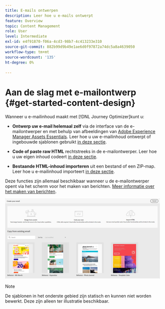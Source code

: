 ```yaml
---
title: E-mails ontwerpen
description: Leer hoe u e-mails ontwerpt
feature: Overview
topic: Content Management
role: User
level: Intermediate
exl-id: e4f91870-f06a-4cd3-98b7-4c413233e310
source-git-commit: 882b99d9b49e1ae6d0f97872a74dc5a8a4639050
workflow-type: tm+mt
source-wordcount: '135'
ht-degree: 0%

---
```


# Aan de slag met e-mailontwerp {#get-started-content-design}

Wanneer u e-mailinhoud maakt met [!DNL Journey Optimizer]kunt u:

* **Ontwerp uw e-mail helemaal zelf** via de interface van de e-mailontwerper en met behulp van afbeeldingen van [Adobe Experience Manager Assets Essentials](assets-essentials.md). Leer hoe u uw e-mailinhoud ontwerpt of ingebouwde sjablonen gebruikt [in deze sectie](create-email-content.md).

* **Code of paste raw HTML** rechtstreeks in de e-mailontwerper. Leer hoe u uw eigen inhoud codeert [in deze sectie](existing-content.md#import-raw-html-code).

* **Bestaande HTML-inhoud importeren** uit een bestand of een ZIP-map. Leer hoe u e-mailinhoud importeert [in deze sectie](existing-content.md#import-html-content-from-file).

Deze functies zijn allemaal beschikbaar wanneer u de e-mailontwerper opent via het scherm voor het maken van berichten. [Meer informatie over het maken van berichten](create-message.md).

![](assets/content-editors.png)

>[!NOTE]
>
>De sjablonen in het onderste gebied zijn statisch en kunnen niet worden bewerkt. Deze zijn alleen ter illustratie beschikbaar.
